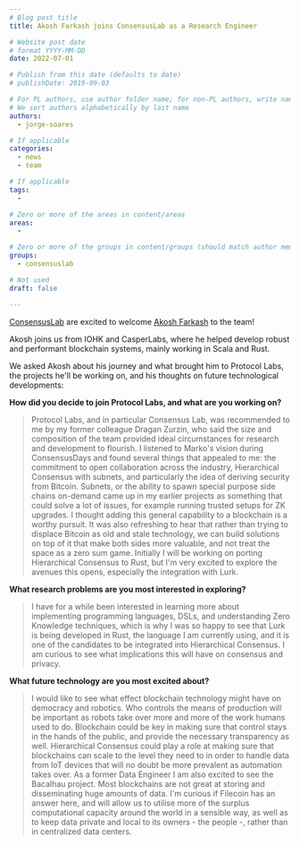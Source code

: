 ```yaml
---
# Blog post title
title: Akosh Farkash joins ConsensusLab as a Research Engineer

# Website post date
# format YYYY-MM-DD
date: 2022-07-01

# Publish from this date (defaults to date)
# publishDate: 2019-09-03

# For PL authors, use author folder name; for non-PL authors, write name as in paper within ""
# We sort authors alphabetically by last name
authors:
  - jorge-soares

# If applicable
categories:
  - news
  - team

# If applicable
tags:
  -

# Zero or more of the areas in content/areas
areas:
  -

# Zero or more of the groups in content/groups (should match author membership)
groups:
  - consensuslab

# Not used
draft: false

---
```


[ConsensusLab](/groups/consensuslab/) are excited to welcome [Akosh Farkash](/authors/akosh-farkash) to the team!

Akosh joins us from IOHK and CasperLabs, where he helped develop robust and performant blockchain systems, mainly working in Scala and Rust.

We asked Akosh about his journey and what brought him to Protocol Labs, the projects he'll be working on, and his thoughts on future technological developments:

**How did you decide to join Protocol Labs, and what are you working on?**

> Protocol Labs, and in particular Consensus Lab, was recommended to me by my former colleague Dragan Zurzin, who said the size and composition of the team provided ideal circumstances for research and development to flourish.  I listened to Marko's vision during ConsensusDays and found several things that appealed to me: the commitment to open collaboration across the industry, Hierarchical Consensus with subnets, and particularly the idea of deriving security from Bitcoin. Subnets, or the ability to spawn special purpose side chains on-demand came up in my earlier projects as something that could solve a lot of issues, for example running trusted setups for ZK upgrades. I thought adding this general capability to a blockchain is a worthy pursuit. It was also refreshing to hear that rather than trying to displace Bitcoin as old and stale technology, we can build solutions on top of it that make both sides more valuable, and not treat the space as a zero sum game. Initially I will be working on porting Hierarchical Consensus to Rust, but I'm very excited to explore the avenues this opens, especially the integration with Lurk.

**What research problems are you most interested in exploring?**

> I have for a while been interested in learning more about implementing programming languages, DSLs, and understanding Zero Knowledge techniques, which is why I was so happy to see that Lurk is being developed in Rust, the language I am currently using, and it is one of the candidates to be integrated into Hierarchical Consensus. I am curious to see what implications this will have on consensus and privacy.

**What future technology are you most excited about?**

> I would like to see what effect blockchain technology might have on democracy and robotics. Who controls the means of production will be important as robots take over more and more of the work humans used to do. Blockchain could be key in making sure that control stays in the hands of the public, and provide the necessary transparency as well. Hierarchical Consensus could play a role at making sure that blockchains can scale to the level they need to in order to handle data from IoT devices that will no doubt be more prevalent as automation takes over. As a former Data Engineer I am also excited to see the Bacalhau project. Most blockchains are not great at storing and disseminating huge amounts of data. I'm curious if Filecoin has an answer here, and will allow us to utilise more of the surplus computational capacity around the world in a sensible way, as well as to keep data private and local to its owners - the people -, rather than in centralized data centers.
